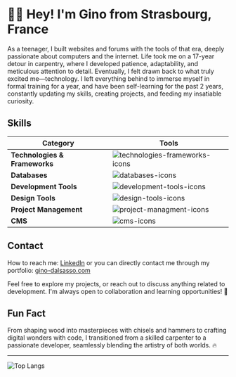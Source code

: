 # 👋🏻 Hey! I'm Gino from Strasbourg, France

As a teenager, I built websites and forums with the tools of that era, deeply passionate about computers and the internet. Life took me on a 17-year detour in carpentry, where I developed patience, adaptability, and meticulous attention to detail. Eventually, I felt drawn back to what truly excited me—technology. I left everything behind to immerse myself in formal training for a year, and have been self-learning for the past 2 years, constantly updating my skills, creating projects, and feeding my insatiable curiosity.


## Skills
<div align="center">

|Category|Tools|
|----------|-------|
| **Technologies & Frameworks** | <img src="https://skillicons.dev/icons?i=html,css,js,ts,react,tailwind,jquery,php,symfony,nextjs" alt="technologies-frameworks-icons" /> |
| **Databases** | <img src="https://skillicons.dev/icons?i=mysql,mongodb" alt="databases-icons" /> |
| **Development Tools** | <img src="https://skillicons.dev/icons?i=git,github,visualstudio,vscode,docker,vite,nodejs" alt="development-tools-icons" /> |
| **Design Tools** | <img src="https://skillicons.dev/icons?i=figma,ai,ps" alt="design-tools-icons" /> |
| **Project Management** | <img src="https://skillicons.dev/icons?i=obsidian,notion,trello" alt="project-managment-icons" /> |
| **CMS** | <img src="https://skillicons.dev/icons?i=webflow,wordpress" alt="cms-icons" /> |
</div>


## Contact
How to reach me: [LinkedIn](https://www.linkedin.com/in/gino-dalsasso) or you can directly contact me through my portfolio: [gino-dalsasso.com](https://gino-dalsasso.com/)

Feel free to explore my projects, or reach out to discuss anything related to development. I'm always open to collaboration and learning opportunities! 🚀


## Fun Fact
From shaping wood into masterpieces with chisels and hammers to crafting digital wonders with code, I transitioned from a skilled carpenter to a passionate developer, seamlessly blending the artistry of both worlds. 🔥

---

<p>
  <img src="https://github-readme-stats.vercel.app/api/top-langs/?username=ginodalsasso&layout=compact" alt="Top Langs" />
</p>
